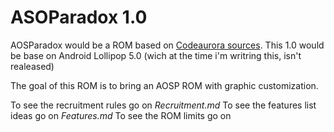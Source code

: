ASOParadox 1.0
==============

AOSParadox would be a ROM based on [Codeaurora sources](https://www.codeaurora.org/cgit/quic/la).
This 1.0 would be base on Android Lollipop 5.0 (wich at the time i'm writring this, isn't realeased)

The goal of this ROM is to bring an AOSP ROM with graphic customization.

To see the recruitment rules go on *Recruitment.md*
To see the features list ideas go on *Features.md*
To see the ROM limits go on
